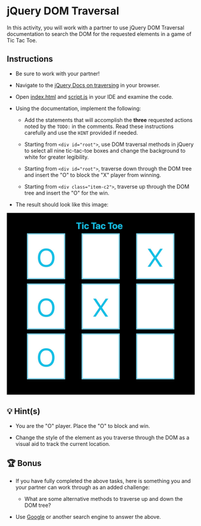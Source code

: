# jQuery DOM Traversal

In this activity, you will work with a partner to use jQuery DOM Traversal documentation to search the DOM for the requested elements in a game of Tic Tac Toe.

## Instructions

* Be sure to work with your partner!

* Navigate to the [jQuery Docs on traversing](https://api.jquery.com/category/traversing) in your browser.

* Open [index.html](Unsolved/index.html) and [script.js](Unsolved/assets/js/index.js) in your IDE and examine the code.

* Using the documentation, implement the following:

  * Add the statements that will accomplish the **three** requested actions noted by the `TODO:` in the comments. Read these instructions carefully and use the `HINT` provided if needed.
  
  * Starting from `<div id="root">`, use DOM traversal methods in jQuery to select all nine tic-tac-toe boxes and change the background to white for greater legibility.
  
  * Starting from `<div id="root">`, traverse down through the DOM tree and insert the "O" to block the "X" player from winning.
  
  * Starting from `<div class="item-c2">`, traverse up through the DOM tree and insert the "O" for the win. 

* The result should look like this image:

![The tic-tac-toe board shows "O" is victorious](./tic-tac-toe.jpg)

## 💡 Hint(s)  

* You are the "O" player. Place the "O" to block and win.

* Change the style of the element as you traverse through the DOM as a visual aid to track the current location. 
  
## 🏆 Bonus 

* If you have fully completed the above tasks, here is something you and your partner can work through as an added challenge:

  * What are some alternative methods to traverse up and down the DOM tree? 

* Use [Google](https://www.google.com) or another search engine to answer the above.